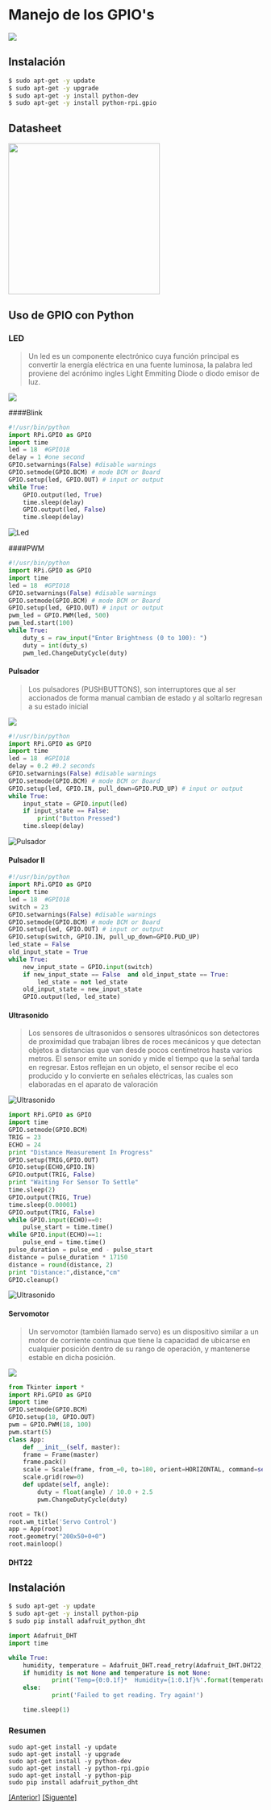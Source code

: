 Manejo de los GPIO's
==================

![](img/imagen.png)

## Instalación
```bash
$ sudo apt-get -y update
$ sudo apt-get -y upgrade
$ sudo apt-get -y install python-dev
$ sudo apt-get -y install python-rpi.gpio
```

## Datasheet

<img src ="img/rpio-gpio.png" width="300" align="center" />

## Uso de GPIO con Python

### LED

> Un led es un componente electrónico cuya función principal es convertir la energía eléctrica en una fuente luminosa, la palabra led proviene del acrónimo ingles Light Emmiting Diode o diodo emisor de luz.

![](img/led2.png)

####Blink
```python
#!/usr/bin/python
import RPi.GPIO as GPIO
import time
led = 18  #GPIO18
delay = 1 #one second
GPIO.setwarnings(False) #disable warnings
GPIO.setmode(GPIO.BCM) # mode BCM or Board
GPIO.setup(led, GPIO.OUT) # input or output
while True:
	GPIO.output(led, True)
    time.sleep(delay)
    GPIO.output(led, False)
    time.sleep(delay)
```

![](img/led.png "Led")

####PWM
```python
#!/usr/bin/python
import RPi.GPIO as GPIO
import time
led = 18  #GPIO18
GPIO.setwarnings(False) #disable warnings
GPIO.setmode(GPIO.BCM) # mode BCM or Board
GPIO.setup(led, GPIO.OUT) # input or output
pwm_led = GPIO.PWM(led, 500)
pwm_led.start(100)
while True:
    duty_s = raw_input("Enter Brightness (0 to 100): ")
    duty = int(duty_s)
    pwm_led.ChangeDutyCycle(duty)
```


#### Pulsador

>Los pulsadores (PUSHBUTTONS), son interruptores que al ser accionados de forma manual cambian de estado y al soltarlo regresan a su estado inicial

![](img/pulsador.jpg)
```python
#!/usr/bin/python
import RPi.GPIO as GPIO
import time
led = 18  #GPIO18
delay = 0.2 #0.2 seconds
GPIO.setwarnings(False) #disable warnings
GPIO.setmode(GPIO.BCM) # mode BCM or Board
GPIO.setup(led, GPIO.IN, pull_down=GPIO.PUD_UP) # input or output
while True:
    input_state = GPIO.input(led)
    if input_state == False:
        print("Button Pressed")
    time.sleep(delay)
```

![](img/pulsador.png "Pulsador")

#### Pulsador II

```python
#!/usr/bin/python
import RPi.GPIO as GPIO
import time
led = 18  #GPIO18
switch = 23
GPIO.setwarnings(False) #disable warnings
GPIO.setmode(GPIO.BCM) # mode BCM or Board
GPIO.setup(led, GPIO.OUT) # input or output
GPIO.setup(switch, GPIO.IN, pull_up_down=GPIO.PUD_UP)
led_state = False
old_input_state = True
while True:
    new_input_state = GPIO.input(switch)
    if new_input_state == False  and old_input_state == True:
        led_state = not led_state
    old_input_state = new_input_state
    GPIO.output(led, led_state)
```

#### Ultrasonido

>	Los sensores de ultrasonidos o sensores ultrasónicos son detectores de proximidad que trabajan libres de roces mecánicos y que detectan objetos a distancias que van desde pocos centímetros hasta varios metros. El sensor emite un sonido y mide el tiempo que la señal tarda en regresar. Estos reflejan en un objeto, el sensor recibe el eco producido y lo convierte en señales eléctricas, las cuales son elaboradas en el aparato de valoración

![](img/ultrasonido2.png "Ultrasonido")

```python
import RPi.GPIO as GPIO
import time
GPIO.setmode(GPIO.BCM)
TRIG = 23
ECHO = 24
print "Distance Measurement In Progress"
GPIO.setup(TRIG,GPIO.OUT)
GPIO.setup(ECHO,GPIO.IN)
GPIO.output(TRIG, False)
print "Waiting For Sensor To Settle"
time.sleep(2)
GPIO.output(TRIG, True)
time.sleep(0.00001)
GPIO.output(TRIG, False)
while GPIO.input(ECHO)==0:
	pulse_start = time.time()
while GPIO.input(ECHO)==1:
	pulse_end = time.time()
pulse_duration = pulse_end - pulse_start
distance = pulse_duration * 17150
distance = round(distance, 2)
print "Distance:",distance,"cm"
GPIO.cleanup()
```

![](img/ultrasonido.png "Ultrasonido")

#### Servomotor

>	Un servomotor (también llamado servo) es un dispositivo similar a un motor de corriente continua que tiene la capacidad de ubicarse en cualquier posición dentro de su rango de operación, y mantenerse estable en dicha posición.

![](img/servomotor.jpg)

```python
from Tkinter import *
import RPi.GPIO as GPIO
import time
GPIO.setmode(GPIO.BCM)
GPIO.setup(18, GPIO.OUT)
pwm = GPIO.PWM(18, 100)
pwm.start(5)
class App:
	def __init__(self, master):
	frame = Frame(master)
	frame.pack()
	scale = Scale(frame, from_=0, to=180, orient=HORIZONTAL, command=self.update)
	scale.grid(row=0)
	def update(self, angle):
		duty = float(angle) / 10.0 + 2.5
		pwm.ChangeDutyCycle(duty)

root = Tk()
root.wm_title('Servo Control')
app = App(root)
root.geometry("200x50+0+0")
root.mainloop()
```

#### DHT22

## Instalación
```bash
$ sudo apt-get -y update
$ sudo apt-get -y install python-pip
$ sudo pip install adafruit_python_dht
```

```python
import Adafruit_DHT
import time

while True:
	humidity, temperature = Adafruit_DHT.read_retry(Adafruit_DHT.DHT22, 4)
	if humidity is not None and temperature is not None:
    		print('Temp={0:0.1f}*  Humidity={1:0.1f}%'.format(temperature, humidity))
	else:
    		print('Failed to get reading. Try again!')

	time.sleep(1)

```

### Resumen

	sudo apt-get install -y update
	sudo apt-get install -y upgrade
	sudo apt-get install -y python-dev
	sudo apt-get install -y python-rpi.gpio
	sudo apt-get install -y python-pip
	sudo pip install adafruit_python_dht

[[Anterior]](../clase01/clase.md)   [[Siguente]](../clase03/clase.md)
